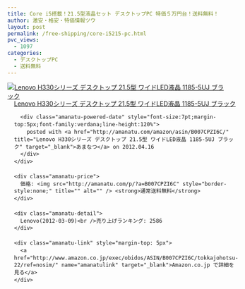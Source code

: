 ```yaml
---
title: Core i5搭載！21.5型液晶セット デスクトップPC 特価５万円台！送料無料！
author: 激安・格安・特価情報ツウ
layout: post
permalink: /free-shipping/core-i5215-pc.html
pvc_views:
  - 1097
categories:
  - デスクトップPC
  - 送料無料
---
```

<div class="amanatu-box" style="margin-bottom:0px;">
  <div class="amanatu-image" style="float:left;">
    <a href="http://www.amazon.co.jp/exec/obidos/ASIN/B007CPZI6C/tokkajohotsu-22/ref=nosim/" name="amanatulink" target="_blank"><img src="http://i0.wp.com/ecx.images-amazon.com/images/I/51d%2BYzx2XVL._SL160_.jpg?w=546" alt="Lenovo H330シリーズ デスクトップ 21.5型 ワイドLED液晶 1185-5UJ ブラック" style="border: none;" data-recalc-dims="1" /></a>
  </div>
  
  <div class="amanatu-info" style="float:left;margin-left:15px;line-height:120%">
    <div class="amanatu-name" style="margin-bottom:10px;line-height:120%">
      <a href="http://www.amazon.co.jp/exec/obidos/ASIN/B007CPZI6C/tokkajohotsu-22/ref=nosim/" name="amanatulink" target="_blank">Lenovo H330シリーズ デスクトップ 21.5型 ワイドLED液晶 1185-5UJ ブラック</a> 
      
      <div class="amanatu-powered-date" style="font-size:7pt;margin-top:5px;font-family:verdana;line-height:120%">
        posted with <a href="http://amanatu.com/amazon/asin/B007CPZI6C/" title="Lenovo H330シリーズ デスクトップ 21.5型 ワイドLED液晶 1185-5UJ ブラック" target="_blank">あまなつ</a> on 2012.04.16
      </div>
    </div>
    
    <div class="amanatu-price">
      価格: <img src="http://amanatu.com/p/?a=B007CPZI6C" style="border-style:none;" title="" alt="" /> <strong>通常送料無料</strong>
    </div>
    
    <div class="amanatu-detail">
      Lenovo(2012-03-09)<br />売り上げランキング: 2586
    </div>
    
    <div class="amanatu-link" style="margin-top: 5px">
      <a href="http://www.amazon.co.jp/exec/obidos/ASIN/B007CPZI6C/tokkajohotsu-22/ref=nosim/" name="amanatulink" target="_blank">Amazon.co.jp で詳細を見る</a>
    </div>
  </div>
  
  <div class="amanatu-footer" style="clear: left">
  </div>
</div>